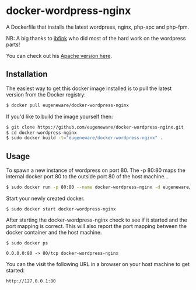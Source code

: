 # docker-wordpress-nginx

A Dockerfile that installs the latest wordpress, nginx, php-apc and php-fpm.

NB: A big thanks to [jbfink](https://github.com/jbfink/docker-wordpress) who did most of the hard work on the wordpress parts!

You can check out his [Apache version here](https://github.com/jbfink/docker-wordpress).

## Installation

The easiest way to get this docker image installed is to pull the latest version
from the Docker registry:

```bash
$ docker pull eugeneware/docker-wordpress-nginx
```

If you'd like to build the image yourself then:

```bash
$ git clone https://github.com/eugeneware/docker-wordpress-nginx.git
$ cd docker-wordpress-nginx
$ sudo docker build -t="eugeneware/docker-wordpress-nginx" .
```

## Usage

To spawn a new instance of wordpress on port 80.  The -p 80:80 maps the internal docker port 80 to the outside port 80 of the host machine...

```bash
$ sudo docker run -p 80:80 --name docker-wordpress-nginx -d eugeneware/docker-wordpress-nginx
```

Start your newly created docker.

```
$ sudo docker start docker-wordpress-nginx
```

After starting the docker-wordpress-nginx check to see if it started and the port mapping is correct.  This will also report the port mapping between the docker container and the host machine.

```
$ sudo docker ps

0.0.0.0:80 -> 80/tcp docker-wordpress-nginx
```

You can the visit the following URL in a browser on your host machine to get started:

```
http://127.0.0.1:80
```
